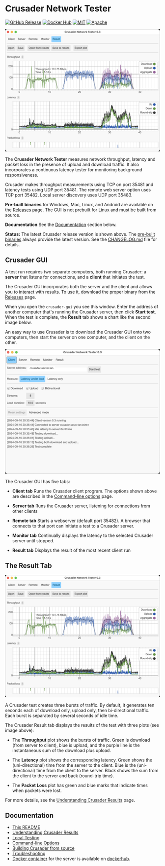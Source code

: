 # Crusader Network Tester

[![GitHub Release](https://img.shields.io/github/v/release/Zoxc/crusader)](https://github.com/Zoxc/crusader/releases)
[![Docker Hub](https://img.shields.io/badge/container-dockerhub-blue)](https://hub.docker.com/r/zoxc/crusader)
[![MIT](https://img.shields.io/badge/license-MIT-blue.svg)](https://github.com/Zoxc/crusader/blob/master/LICENSE-MIT)
[![Apache](https://img.shields.io/badge/license-Apache-blue.svg)](https://github.com/Zoxc/crusader/blob/master/LICENSE-APACHE)

![Crusader Results Screenshot](./media/Crusader-Result.png)

The **Crusader Network Tester** measures network throughput, latency and packet loss
in the presence of upload and download traffic.
It also incorporates a continuous latency tester for
monitoring background responsiveness.

Crusader makes throughput measurements using TCP on port 35481
and latency tests using UDP port 35481.
The remote web server option uses TCP port 35482.
Local server discovery uses UDP port 35483.

**Pre-built binaries** for Windows, Mac, Linux,
and Android are available on the
[Releases](https://github.com/Zoxc/crusader/releases) page.
The GUI is not prebuilt for Linux and must be built from source.

**Documentation** See the [Documentation](#documentation)
section below.

**Status:** The latest Crusader release version is shown above.
  The [pre-built binaries](https://github.com/Zoxc/crusader/releases)
  always provide the latest version.
  See the [CHANGELOG.md](./CHANGELOG.md) file for details.

## Crusader GUI

A test run requires two separate computers,
both running Crusader:
a **server** that listens for connections, and
a **client** that initiates the test.

The Crusader GUI incorporates both the server and
the client and allows you to interact with results.
To use it, download the proper binary from the
[Releases](https://github.com/Zoxc/crusader/releases) page.

When you open the `crusader-gui` you see this window.
Enter the address of another computer that's
running the Crusader server, then click **Start test**.
When the test is complete, the **Result** tab shows a
chart like the second image below.

An easy way to use Crusader is to download
the Crusader GUI onto two computers, then
start the server on one computer, and the client on the other.

![Crusader Client Screenshot](./media/Crusader-Client.png)

The Crusader GUI has five tabs:

* **Client tab**
  Runs the Crusader client program.
  The options shown above are described in the
  [Command-line options](./docs/CLI.md) page.

* **Server tab**
  Runs the Crusader server, listening for connections from other clients

* **Remote tab**
  Starts a webserver (default port 35482).
  A browser that connects to that port can initiate
  a test to a Crusader server.
  
* **Monitor tab**
  Continually displays the latency to the selected
  Crusader server until stopped.

* **Result tab**
  Displays the result of the most recent client run

## The Result Tab

![Crusader Results Screenshot](./media/Crusader-Result.png)

A Crusader test creates three bursts of traffic.
By default, it generates ten seconds each of
download only, upload only, then bi-directional traffic.
Each burst is separated by several seconds of idle time.

The Crusader Result tab displays the results of the test with
three plots (see image above):

* The **Throughput** plot shows the bursts of traffic.
Green is download (from server to client),
blue is upload, and
the purple line is the instantaneous
sum of the download plus upload.

* The **Latency** plot shows the corresponding latency.
Green shows the  (uni-directional) time from the server to the client.
Blue is the (uni-directional) time from the client to the server.
Black shows the sum from the client to the server
and back (round-trip time).

* The **Packet Loss** plot has green and blue marks
that indicate times when packets were lost.

For more details, see the
[Understanding Crusader Results](./docs/RESULTS.md) page.

## Documentation

* [This README](./README.md)
* [Understanding Crusader Results](./docs/RESULTS.md)
* [Local Testing](./docs/LOCAL_TESTS.md)
* [Command-line Options](./docs/CLI.md)
* [Building Crusader from source](./docs/BUILDING.md)
* [Troubleshooting](./docs/TROUBLESHOOTING.md)
* [Docker container](https://hub.docker.com/r/zoxc/crusader)
  for the server is available on
  [dockerhub](https://hub.docker.com/r/zoxc/crusader).
